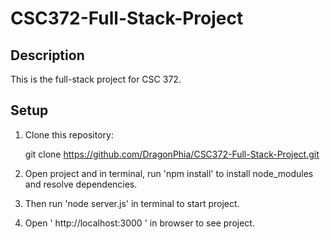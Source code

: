 # CSC372-Full-Stack-Project

## Description
This is the full-stack project for CSC 372.

## Setup
1. Clone this repository:

   git clone https://github.com/DragonPhia/CSC372-Full-Stack-Project.git

2. Open project and in terminal, run 'npm install' to install node_modules and resolve dependencies.

3. Then run 'node server.js' in terminal to start project.

4. Open ' http://localhost:3000 ' in browser to see project.